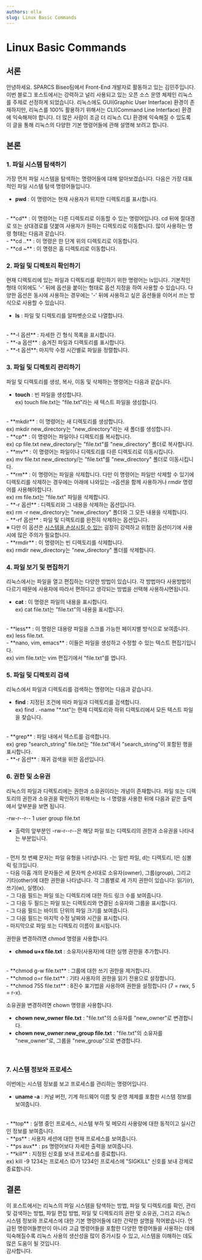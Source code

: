 ```yaml
---
authors: ella
slug: Linux Basic Commands
---
```


# Linux Basic Commands

## 서론
안녕하세요. SPARCS Biseo팀에서 Front-End 개발자로 활동하고 있는 김민주입니다. <br/>이번 블로그 포스트에서는 강력하고 널리 사용되고 있는 오픈 소스 운영 체제인 리눅스를 주제로 선정하게 되었습니다. 리눅스에도 GUI(Graphic User Interface) 환경이 존재하지만, 리눅스를 100% 활용하기 위해서는 CLI(Command Line Interface) 환경에 익숙해져야 합니다. 더 많은 사람이 조금 더 리눅스 CLI 환경에 익숙해질 수 있도록 이 글을 통해 리눅스의 다양한 기본 명령어들에 관해 설명해 보려고 합니다.


## 본론

### 1. 파일 시스템 탐색하기
가장 먼저 파일 시스템을 탐색하는 명령어들에 대해 알아보겠습니다. 다음은 가장 대표적인 파일 시스템 탐색 명령어들입니다.
<br/>
- **pwd** : 이 명령어는 현재 사용자가 위치한 디렉토리를 표시합니다.
<br/>
- **cd** : 이 명령어는 다른 디렉토리로 이동할 수 있는 명렁어입니다. cd 뒤에 절대경로 또는 상대경로를 덧붙여 사용자가 원하는 디렉토리로 이동합니다. 많이 사용하는 명령 형태는 다음과 같습니다.
<br/>
    - **cd ..** : 이 명령은 한 단계 위의 디렉토리로 이동합니다.
<br/>
    - **cd ~** : 이 명령은 홈 디렉토리로 이동합니다.
<br/>

### 2. 파일 및 디렉토리 확인하기
현재 디렉토리에 있는 파일과 디렉토리를 확인하기 위한 명령어는 ls입니다. 기본적인 형태 이외에도 '-' 뒤에 옵션을 붙이는 형태로 옵션 지정을 하여 사용할 수 있습니다. 다양한 옵션은 동시에 사용하는 경우에는 '-' 뒤에 사용하고 싶은 옵션들을 이어서 쓰는 방식으로 사용할 수 있습니다.
<br/>
- **ls** : 파일 및 디렉토리를 알파벳순으로 나열합니다.
<br/>
    - **-l 옵션** : 자세한 긴 형식 목록을 표시합니다.
<br/>
    - **-a 옵션** : 숨겨진 파일과 디렉토리를 표시합니다.
<br/>
    - **-t 옵션**: 마지막 수정 시간별로 파일을 정렬합니다.
<br/>

### 3. 파일 및 디렉토리 관리하기
파일 및 디렉토리를 생성, 복사, 이동 및 삭제하는 명령어는 다음과 같습니다.
<br/>
- **touch** : 빈 파일을 생성합니다. <br/>ex) touch file.txt는 "file.txt"라는 새 텍스트 파일을 생성합니다.
<br/>
- **mkdir** : 이 명령어는 새 디렉토리를 생성합니다. <br/>ex) mkdir new_directory는 "new_directory"라는 새 폴더를 생성합니다.
<br/>
- **cp** : 이 명령어는 파일이나 디렉토리를 복사합니다. <br/>ex) cp file.txt new_directory/는 "file.txt"를 "new_directory" 폴더로 복사합니다.
<br/>
- **mv** : 이 명령어는 파일이나 디렉토리를 다른 디렉토리로 이동시킵니다. <br/>ex) mv file.txt new_directory/는 "file.txt"를 "new_directory" 폴더로 이동시킵니다.
<br/>
- **rm** : 이 명령어는 파일을 삭제합니다. 다만 이 명령어는 파일만 삭제할 수 있기에 디렉토리를 삭제하는 경우에는 아래에 나와있는 -r옵션을 함께 사용하거나 rmdir 명령어를 사용해야합니다.<br/>ex) rm file.txt는 "file.txt" 파일을 삭제합니다.
<br/>
    - **-r 옵션** : 디렉토리와 그 내용을 삭제하는 옵션입니다. <br/>ex) rm -r new_directory는 "new_directory" 폴더와 그 모든 내용을 삭제합니다.
    <br/>
    - **-rf 옵션** : 파일 및 디렉토리를 완전히 삭제하는 옵션입니다. <br/>※ 다만 이 옵션은 <U>시스템을 손상시킬 수 있는</U> 굉장히 강력하고 위험한 옵션이기에 사용시에 많은 주의가 필요합니다.
<br/>
- **rmdir** : 이 명령어는 빈 디렉토리를 삭제합니다. <br/>ex) rmdir new_directory는 "new_directory" 폴더를 삭제합니다.
<br/>

### 4. 파일 보기 및 편집하기
리눅스에서는 파일을 열고 편집하는 다양한 방법이 있습니다. 각 방법마다 사용방법이 다르기 때문에 사용자에 따라서 편하다고 생각되는 방법을 선택해 사용하시면됩니다.
<br/>
- **cat** : 이 명령은 파일의 내용을 표시합니다. <br/>ex) cat file.txt는 "file.txt"의 내용을 표시합니다.
<br/>
- **less** : 이 명령은 대용량 파일을 스크롤 가능한 페이지별 방식으로 보여줍니다. <br/>ex) less file.txt.
<br/>
- **nano, vim, emacs** : 이들은 파일을 생성하고 수정할 수 있는 텍스트 편집기입니다. <br/>ex) vim file.txt는 vim 편집기에서 "file.txt"를 엽니다.
<br/>

### 5. 파일 및 디렉토리 검색
리눅스에서 파일과 디렉토리를 검색하는 명령어는 다음과 같습니다.
<br/>
- **find** : 지정된 조건에 따라 파일과 디렉토리를 검색합니다. <br/>ex) find . -name "*.txt"는 현재 디렉토리와 하위 디렉토리에서 모든 텍스트 파일을 찾습니다.
<br/>
- **grep** : 파일 내에서 텍스트를 검색합니다. <br/>ex) grep "search_string" file.txt는 "file.txt"에서 "search_string"이 포함된 행을 표시합니다. 
<br/>
    - **-r 옵션** : 재귀 검색을 위한 옵션입니다.
<br/>

### 6. 권한 및 소유권
리눅스의 파일과 디렉토리에는 권한과 소유권이라는 개념이 존재합니다. 파일 또는 디렉토리의 권한과 소유권을 확인하기 위해서는 ls -l 명령을 사용한 뒤에 다음과 같은 출력에서 앞부분을 보면 됩니다.

-rw-r--r-- 1 user group file.txt
<br/>
- 출력의 앞부분인 -rw-r--r--은 해당 파일 또는 디렉토리의 권한과 소유권을 나타내는 부분입니다.
<br/>
    - 먼저 첫 번째 문자는 파일 유형을 나타냅니다. -는 일반 파일, d는 디렉토리, l은 심볼릭 링크입니다.
<br/>
    - 다음 아홉 개의 문자들은 세 문자씩 순서대로 소유자(owner), 그룹(group), 그리고 기타(other)에 대한 권한을 나타냅니다. 각 그룹별로 세 가지 권한이 있습니다: 읽기(r), 쓰기(w), 실행(x).
<br/>
- 그 다음 필드는 파일 또는 디렉토리에 대한 하드 링크 수를 보여줍니다.
<br/>
- 그 다음 두 필드는 파일 또는 디렉토리와 연결된 소유자와 그룹을 표시합니다.
<br/>
- 그 다음 필드는 바이트 단위의 파일 크기를 보여줍니다.
<br/>
- 그 다음 필드는 마지막 수정 날짜와 시간을 표시합니다.
<br/>
- 마지막으로 파일 또는 디렉토리 이름이 표시됩니다.
<br/>

권한을 변경하려면 chmod 명령을 사용합니다.
<br/>
- **chmod u+x file.txt** : 소유자(사용자)에 대한 실행 권한을 추가합니다.
<br/>
- **chmod g-w file.txt** : 그룹에 대한 쓰기 권한을 제거합니다.
<br/>
- **chmod o=r file.txt** : 기타 사용자의 권한을 읽기 전용으로 설정합니다.
<br/>
- **chmod 755 file.txt** : 8진수 표기법을 사용하여 권한을 설정합니다 (7 = rwx, 5 = r-x).
<br/>

소유권을 변경하려면 chown 명령을 사용합니다.
<br/>
- **chown new_owner file.txt** : "file.txt"의 소유자를 "new_owner"로 변경합니다.
- **chown new_owner:new_group file.txt** : "file.txt"의 소유자를 "new_owner"로, 그룹을 "new_group"으로 변경합니다.
<br/>

### 7. 시스템 정보와 프로세스
이번에는 시스템 정보를 보고 프로세스를 관리하는 명령어입니다.
<br/>
- **uname -a** : 커널 버전, 기계 하드웨어 이름 및 운영 체제를 포함한 시스템 정보를 보여줍니다.
<br/>
- **top** : 실행 중인 프로세스, 시스템 부하 및 메모리 사용량에 대한 동적이고 실시간인 정보를 보여줍니다.
<br/>
- **ps** : 사용자 세션에 대한 현재 프로세스를 보여줍니다.
<br/>
- **ps aux** : ps 명령어보다 자세한 출력을 보여줍니다. 
<br/>
- **kill** : 지정된 신호를 보내 프로세스를 종료합니다. <br/>ex) kill -9 1234는 프로세스 ID가 1234인 프로세스에 "SIGKILL" 신호를 보내 강제로 종료합니다.
<br/>


## 결론
이 포스트에서는 리눅스의 파일 시스템을 탐색하는 방법, 파일 및 디렉토리를 확인, 관리 및 검색하는 방법, 파일 편집 방법, 파일 및 디렉토리의 권한 및 소유권, 그리고 리눅스 시스템 정보와 프로세스에 대한 기본 명령어들에 대한 간략한 설명을 적어봤습니다. 언급된 명령어들뿐만이 아니라 고급 명령어들을 포함한 다양한 명령어들을 사용하는 데에 익숙해질수록 리눅스 사용의 생산성을 많이 증가시킬 수 있고, 시스템을 이해하는 데도 많은 도움이 될 것입니다. <br/>감사합니다.
